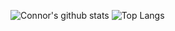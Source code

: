 ![Connor's github stats](https://github-readme-stats.vercel.app/api?username=connorwalsh21&count_private=true&theme=synthwave)
![Top Langs](https://github-readme-stats.vercel.app/api/top-langs/?username=connorwalsh21&layout=compact&count_private=true&langs_count=8&theme=synthwave)
